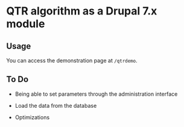 QTR algorithm as a Drupal 7.x module
===

Usage
---

You can access the demonstration page at ``/qtrdemo``.

To Do
---

 - Being able to set parameters through the administration interface

 - Load the data from the database

 - Optimizations


